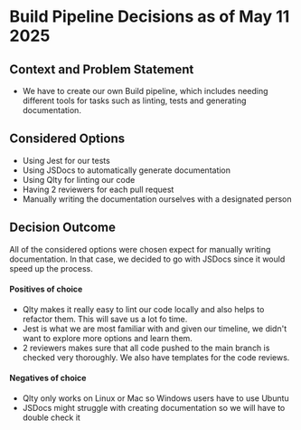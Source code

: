 # Build Pipeline Decisions as of May 11 2025

## Context and Problem Statement

- We have to create our own Build pipeline, which includes needing different tools for tasks such as linting, tests and generating documentation.

## Considered Options

- Using Jest for our tests
- Using JSDocs to automatically generate documentation
- Using Qlty for linting our code
- Having 2 reviewers for each pull request
- Manually writing the documentation ourselves with a designated person

## Decision Outcome

All of the considered options were chosen expect for manually writing documentation. In that case, we decided to go with JSDocs since it would speed up the process. 

#### Positives of choice
- Qlty makes it really easy to lint our code locally and also helps to refactor them. This will save us a lot fo time.
- Jest is what we are most familiar with and given our timeline, we didn't want to explore more options and learn them.
- 2 reviewers makes sure that all code pushed to the main branch is checked very thoroughly. We also have templates for the code reviews. 

#### Negatives of choice
- Qlty only works on Linux or Mac so Windows users have to use Ubuntu
- JSDocs might struggle with creating documentation so we will have to double check it 
